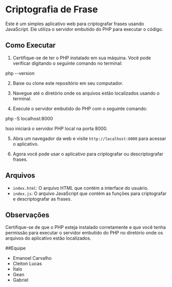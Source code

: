 # Criptografia de Frase

Este é um simples aplicativo web para criptografar  frases usando JavaScript. Ele utiliza o servidor embutido do PHP para executar o código.

## Como Executar

1. Certifique-se de ter o PHP instalado em sua máquina. Você pode verificar digitando o seguinte comando no terminal:

php --version

2. Baixe ou clone este repositório em seu computador.

3. Navegue até o diretório onde os arquivos estão localizados usando o terminal.

4. Execute o servidor embutido do PHP com o seguinte comando:

php -S localhost:8000


Isso iniciará o servidor PHP local na porta 8000.

5. Abra um navegador da web e visite `http://localhost:8000` para acessar o aplicativo.

6. Agora você pode usar o aplicativo para criptografar ou descriptografar frases.

## Arquivos

- `index.html`: O arquivo HTML que contém a interface do usuário.
- `index.js`: O arquivo JavaScript que contém as funções para criptografar e descriptografar as frases.

## Observações

Certifique-se de que o PHP esteja instalado corretamente e que você tenha permissão para executar o servidor embutido do PHP no diretório onde os arquivos do aplicativo estão localizados.

##Equipe 

- Emanoel Carvalho
- Cleiton Lucas
- Ítalo
- Gean
- Gabriel
